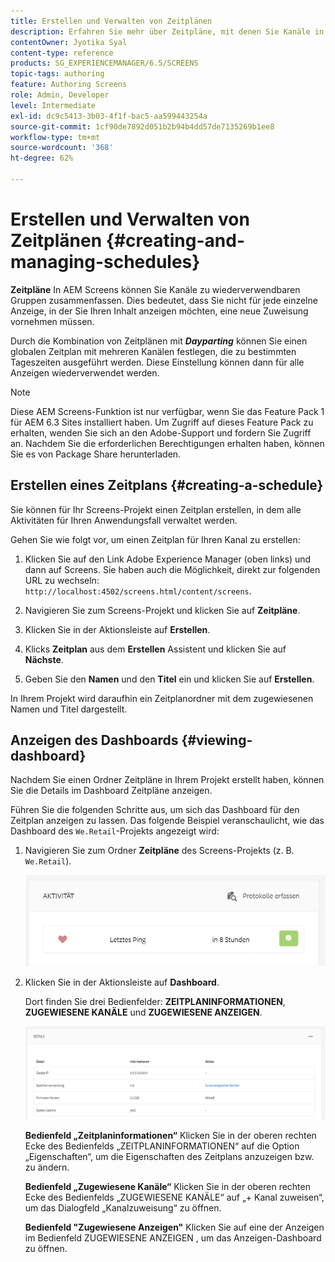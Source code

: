 ```yaml
---
title: Erstellen und Verwalten von Zeitplänen
description: Erfahren Sie mehr über Zeitpläne, mit denen Sie Kanäle in wiederverwendbare Gruppen organisieren können, sodass Sie ihre Zuweisung nicht einzeln wiederholen müssen.
contentOwner: Jyotika Syal
content-type: reference
products: SG_EXPERIENCEMANAGER/6.5/SCREENS
topic-tags: authoring
feature: Authoring Screens
role: Admin, Developer
level: Intermediate
exl-id: dc9c5413-3b03-4f1f-bac5-aa599443254a
source-git-commit: 1cf90de7892d051b2b94b4dd57de7135269b1ee8
workflow-type: tm+mt
source-wordcount: '368'
ht-degree: 62%

---
```


# Erstellen und Verwalten von Zeitplänen {#creating-and-managing-schedules}

**Zeitpläne** In AEM Screens können Sie Kanäle zu wiederverwendbaren Gruppen zusammenfassen. Dies bedeutet, dass Sie nicht für jede einzelne Anzeige, in der Sie Ihren Inhalt anzeigen möchten, eine neue Zuweisung vornehmen müssen.

Durch die Kombination von Zeitplänen mit ***Dayparting*** können Sie einen globalen Zeitplan mit mehreren Kanälen festlegen, die zu bestimmten Tageszeiten ausgeführt werden. Diese Einstellung können dann für alle Anzeigen wiederverwendet werden.

>[!NOTE]
>
>Diese AEM Screens-Funktion ist nur verfügbar, wenn Sie das Feature Pack 1 für AEM 6.3 Sites installiert haben. Um Zugriff auf dieses Feature Pack zu erhalten, wenden Sie sich an den Adobe-Support und fordern Sie Zugriff an. Nachdem Sie die erforderlichen Berechtigungen erhalten haben, können Sie es von Package Share herunterladen.

## Erstellen eines Zeitplans {#creating-a-schedule}

Sie können für Ihr Screens-Projekt einen Zeitplan erstellen, in dem alle Aktivitäten für Ihren Anwendungsfall verwaltet werden.

Gehen Sie wie folgt vor, um einen Zeitplan für Ihren Kanal zu erstellen:

1. Klicken Sie auf den Link Adobe Experience Manager (oben links) und dann auf Screens. Sie haben auch die Möglichkeit, direkt zur folgenden URL zu wechseln: `http://localhost:4502/screens.html/content/screens`.
1. Navigieren Sie zum Screens-Projekt und klicken Sie auf **Zeitpläne**.
1. Klicken Sie in der Aktionsleiste auf **Erstellen**.
1. Klicks **Zeitplan** aus dem **Erstellen** Assistent und klicken Sie auf **Nächste**.

1. Geben Sie den **Namen** und den **Titel** ein und klicken Sie auf **Erstellen**.

In Ihrem Projekt wird daraufhin ein Zeitplanordner mit dem zugewiesenen Namen und Titel dargestellt.


## Anzeigen des Dashboards {#viewing-dashboard}

Nachdem Sie einen Ordner Zeitpläne in Ihrem Projekt erstellt haben, können Sie die Details im Dashboard Zeitpläne anzeigen.

Führen Sie die folgenden Schritte aus, um sich das Dashboard für den Zeitplan anzeigen zu lassen. Das folgende Beispiel veranschaulicht, wie das Dashboard des `We.Retail`-Projekts angezeigt wird:

1. Navigieren Sie zum Ordner **Zeitpläne** des Screens-Projekts (z. B. `We.Retail`).

   ![chlimage_1](assets/chlimage_1.png)

1. Klicken Sie in der Aktionsleiste auf **Dashboard**.

   Dort finden Sie drei Bedienfelder: **ZEITPLANINFORMATIONEN**, **ZUGEWIESENE KANÄLE** und **ZUGEWIESENE ANZEIGEN**.

   ![chlimage_1-1](assets/chlimage_1-1.png)

   **Bedienfeld „Zeitplaninformationen“** Klicken Sie in der oberen rechten Ecke des Bedienfelds „ZEITPLANINFORMATIONEN“ auf die Option „Eigenschaften“, um die Eigenschaften des Zeitplans anzuzeigen bzw. zu ändern.

   **Bedienfeld „Zugewiesene Kanäle“** Klicken Sie in der oberen rechten Ecke des Bedienfelds „ZUGEWIESENE KANÄLE“ auf „+ Kanal zuweisen“, um das Dialogfeld „Kanalzuweisung“ zu öffnen.

   **Bedienfeld &quot;Zugewiesene Anzeigen&quot;** Klicken Sie auf eine der Anzeigen im Bedienfeld ZUGEWIESENE ANZEIGEN , um das Anzeigen-Dashboard zu öffnen.
